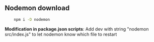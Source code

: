 ## Nodemon download
```bash 
    npm i -D nodemon
```

**Modification in package.json scripts**: 
Add dev with string "nodemon src/index.js" to let nodemon know which file to restart 
